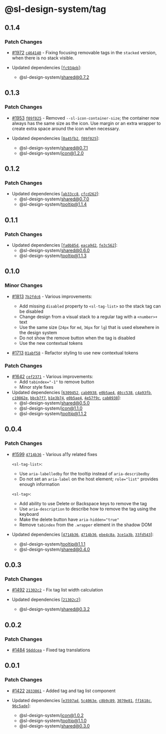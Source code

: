# @sl-design-system/tag

## 0.1.4

### Patch Changes

- [#1972](https://github.com/sl-design-system/components/pull/1972) [`c464140`](https://github.com/sl-design-system/components/commit/c46414048767d65a8489feae054904b9c12df8f5) - Fixing focusing removable tags in the `stacked` version, when there is no stack visible.

- Updated dependencies [[`fc934eb`](https://github.com/sl-design-system/components/commit/fc934eba9f2049fda27d1e3f7c879789eea6254c)]:
  - @sl-design-system/shared@0.7.2

## 0.1.3

### Patch Changes

- [#1953](https://github.com/sl-design-system/components/pull/1953) [`f09f025`](https://github.com/sl-design-system/components/commit/f09f0259b4c0fb0a139974431b8a4bad7d9df6c8) - Removed `--sl-icon-container-size`; the container now always has the same size as the icon. Use margin or an extra wrapper to create extra space around the icon when necessary.

- Updated dependencies [[`0a45fb2`](https://github.com/sl-design-system/components/commit/0a45fb23105fce305650c96c5962afe0bb10b930), [`f09f025`](https://github.com/sl-design-system/components/commit/f09f0259b4c0fb0a139974431b8a4bad7d9df6c8)]:
  - @sl-design-system/shared@0.7.1
  - @sl-design-system/icon@1.2.0

## 0.1.2

### Patch Changes

- Updated dependencies [[`ab33cc8`](https://github.com/sl-design-system/components/commit/ab33cc86cc01480fb20206be689f9bbdb62bf0ad), [`cfcd262`](https://github.com/sl-design-system/components/commit/cfcd262dd65859170196af041f1f6bdceefaf4f5)]:
  - @sl-design-system/shared@0.7.0
  - @sl-design-system/tooltip@1.1.4

## 0.1.1

### Patch Changes

- Updated dependencies [[`fa0b85d`](https://github.com/sl-design-system/components/commit/fa0b85d46c08018cd43de432c3a9705e7aede2c8), [`eaca9d2`](https://github.com/sl-design-system/components/commit/eaca9d24a6086d7a60dc5efc5332f16e80485d36), [`fe3c562`](https://github.com/sl-design-system/components/commit/fe3c562d4e18ab93e9209aaab1a604774cfba5fb)]:
  - @sl-design-system/shared@0.6.0
  - @sl-design-system/tooltip@1.1.3

## 0.1.0

### Minor Changes

- [#1813](https://github.com/sl-design-system/components/pull/1813) [`7b2fdc6`](https://github.com/sl-design-system/components/commit/7b2fdc6ee42af1b096b6f019b0f9e9daba5ed950) - Various improvements:

  - Add missing `disabled` property to `<sl-tag-list>` so the stack tag can be disabled
  - Change design from a visual stack to a regular tag with a `<number>+` text
  - Use the same size (`24px` for `md`, `36px` for `lg`) that is used elsewhere in the design system
  - Do not show the remove button when the tag is disabled
  - Use the new contextual tokens

- [#1713](https://github.com/sl-design-system/components/pull/1713) [`01abf58`](https://github.com/sl-design-system/components/commit/01abf5833d364a76dbdf4e0df0587d0fbec3848e) - Refactor styling to use new contextual tokens

### Patch Changes

- [#1642](https://github.com/sl-design-system/components/pull/1642) [`cef2371`](https://github.com/sl-design-system/components/commit/cef2371d5868439edbba8156bf38c167b72f0f39) - Various improvements:
  - Add `tabindex="-1"` to remove button
  - Minor style fixes
- Updated dependencies [[`6309452`](https://github.com/sl-design-system/components/commit/63094521a7b262bd80c1a9a377086093d2844a8d), [`cab0938`](https://github.com/sl-design-system/components/commit/cab093898b324073801945fc3771eec2014d6652), [`e0b5ae4`](https://github.com/sl-design-system/components/commit/e0b5ae44fd61afd603927522fc8024c6ae7829bb), [`40cc538`](https://github.com/sl-design-system/components/commit/40cc538648e6ed5ac453fbe708bae8761caaab5e), [`c4a93fb`](https://github.com/sl-design-system/components/commit/c4a93fba6f40b8e843a169117dfdd331a5d9d6e6), [`c19862e`](https://github.com/sl-design-system/components/commit/c19862e56455c3d8e27a9afc33bf684f89b04b75), [`bbcb7f7`](https://github.com/sl-design-system/components/commit/bbcb7f7cd48e22fa1e61f24ba645a4131b0c75ee), [`b1e3b74`](https://github.com/sl-design-system/components/commit/b1e3b741e78400e3755ddaa0c5c4fdeed2e3f960), [`e0b5ae4`](https://github.com/sl-design-system/components/commit/e0b5ae44fd61afd603927522fc8024c6ae7829bb), [`4e57f9c`](https://github.com/sl-design-system/components/commit/4e57f9c60835a07db45f74fde73a3bf13b6abe51), [`cab0938`](https://github.com/sl-design-system/components/commit/cab093898b324073801945fc3771eec2014d6652)]:
  - @sl-design-system/shared@0.5.0
  - @sl-design-system/icon@1.1.0
  - @sl-design-system/tooltip@1.1.2

## 0.0.4

### Patch Changes

- [#1599](https://github.com/sl-design-system/components/pull/1599) [`4714b36`](https://github.com/sl-design-system/components/commit/4714b36f1387d4d1731a310b621caf5a33be105b) - Various a11y related fixes

  `<sl-tag-list>`:

  - Use `aria-labelledby` for the tooltip instead of `aria-describedby`
  - Do not set an `aria-label` on the host element; `role="list"` provides enough information

  `<sl-tag>`:

  - Add ability to use Delete or Backspace keys to remove the tag
  - Use `aria-description` to describe how to remove the tag using the keyboard
  - Make the delete button have `aria-hidden="true"`
  - Remove `tabindex` from the `.wrapper` element in the shadow DOM

- Updated dependencies [[`4714b36`](https://github.com/sl-design-system/components/commit/4714b36f1387d4d1731a310b621caf5a33be105b), [`4714b36`](https://github.com/sl-design-system/components/commit/4714b36f1387d4d1731a310b621caf5a33be105b), [`ebe4c8a`](https://github.com/sl-design-system/components/commit/ebe4c8a32e85b753e2aa752a13b2dc23616bf1a9), [`3ce1a3b`](https://github.com/sl-design-system/components/commit/3ce1a3b2c7c185ae6499b7dad22056d4de96a3a0), [`33fd543`](https://github.com/sl-design-system/components/commit/33fd5432f1499051071662aaca9974c212304bc6)]:
  - @sl-design-system/tooltip@1.1.1
  - @sl-design-system/shared@0.4.0

## 0.0.3

### Patch Changes

- [#1492](https://github.com/sl-design-system/components/pull/1492) [`21302c2`](https://github.com/sl-design-system/components/commit/21302c28065512f1c89ffde17dbc3241a2306d5d) - Fix tag list width calculation

- Updated dependencies [[`21302c2`](https://github.com/sl-design-system/components/commit/21302c28065512f1c89ffde17dbc3241a2306d5d)]:
  - @sl-design-system/shared@0.3.2

## 0.0.2

### Patch Changes

- [#1484](https://github.com/sl-design-system/components/pull/1484) [`56ddcea`](https://github.com/sl-design-system/components/commit/56ddcea15cb6b9711b3735f60abe8a723ac831c0) - Fixed tag translations

## 0.0.1

### Patch Changes

- [#1422](https://github.com/sl-design-system/components/pull/1422) [`2833861`](https://github.com/sl-design-system/components/commit/28338611d0fccf175c3e22eb268fc5892522dc78) - Added tag and tag list component

- Updated dependencies [[`e3597ad`](https://github.com/sl-design-system/components/commit/e3597adca3a2b98f1507af55b7fb3748d9c29ffb), [`5c4063e`](https://github.com/sl-design-system/components/commit/5c4063ed63560ca3e07940492653d23a4ec009d8), [`c8b9c89`](https://github.com/sl-design-system/components/commit/c8b9c89a367066ab241348c9f93e6e087ec796ea), [`3070e81`](https://github.com/sl-design-system/components/commit/3070e81b03ec83ef79149c84d3e5e7876b38591f), [`ff1618c`](https://github.com/sl-design-system/components/commit/ff1618cdfa4d0060465d993f656345ba1044f88c), [`96c5ade`](https://github.com/sl-design-system/components/commit/96c5ade1562ca5faf936ce59f13a2fb84abeac56)]:
  - @sl-design-system/icon@1.0.2
  - @sl-design-system/tooltip@1.1.0
  - @sl-design-system/shared@0.3.0
